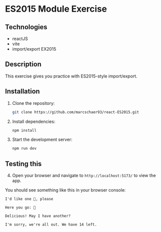 # ES2015 Module Exercise

## Technologies

- reactJS
- vite
- import/export EX2015

## Description

This exercise gives you practice with ES2015-style import/export.

## Installation

1. Clone the repository:

   ```bash
   git clone https://github.com/marcschaer93/react-ES2015.git
   ```

2. Install dependencies:

   ```bash
   npm install
   ```

3. Start the development server:

   ```bash
   npm run dev
   ```

## Testing this

4. Open your browser and navigate to `http://localhost:5173/` to view the app.

You should see something like this in your browser console:

```
I'd like one 🍉, please

Here you go: 🍉

Delicious! May I have another?

I'm sorry, we're all out. We have 14 left.

```
